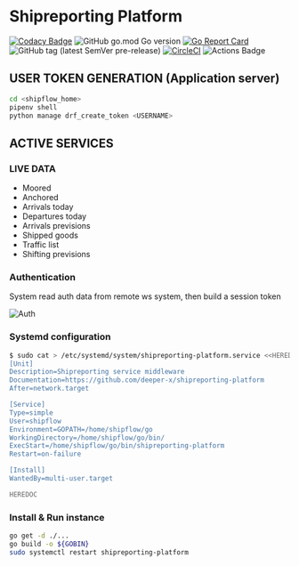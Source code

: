 # Shipreporting Platform
[![Codacy Badge](https://api.codacy.com/project/badge/Grade/2141ec55b93b4431b9399ed118e7d20c)](https://www.codacy.com/manual/deeper-x/shipreporting-platform?utm_source=github.com&amp;utm_medium=referral&amp;utm_content=deeper-x/shipreporting-platform&amp;utm_campaign=Badge_Grade) ![GitHub go.mod Go version](https://img.shields.io/github/go-mod/go-version/deeper-x/shipreporting-platform) [![Go Report Card](https://goreportcard.com/badge/github.com/deeper-x/shipreporting-platform)](https://goreportcard.com/report/github.com/deeper-x/shipreporting-platform) ![GitHub tag (latest SemVer pre-release)](https://img.shields.io/github/v/tag/deeper-x/shipreporting-platform?include_prereleases)
[![CircleCI](https://circleci.com/gh/deeper-x/shipreporting-platform.svg?style=svg)](https://circleci.com/gh/deeper-x/shipreporting-platform)
![Actions Badge](https://github.com/deeper-x/shipreporting-platform/workflows/Go/badge.svg)

## USER TOKEN GENERATION (Application server)

```bash
cd <shipflow_home>
pipenv shell
python manage drf_create_token <USERNAME>
```

## ACTIVE SERVICES

### LIVE DATA

- Moored
- Anchored
- Arrivals today
- Departures today
- Arrivals previsions
- Shipped goods
- Traffic list
- Shifting previsions

### Authentication
System read auth data from remote ws system, then build a session token 

![Auth](https://raw.githubusercontent.com/deeper-x/shipreporting-platform/master/project/auth_system.png)


### Systemd configuration

```bash
$ sudo cat > /etc/systemd/system/shipreporting-platform.service <<HEREDOC 
[Unit]
Description=Shipreporting service middleware
Documentation=https://github.com/deeper-x/shipreporting-platform
After=network.target

[Service]
Type=simple
User=shipflow
Environment=GOPATH=/home/shipflow/go
WorkingDirectory=/home/shipflow/go/bin/
ExecStart=/home/shipflow/go/bin/shipreporting-platform
Restart=on-failure

[Install]
WantedBy=multi-user.target

HEREDOC
  ```

### Install & Run instance

```bash
go get -d ./...
go build -o ${GOBIN}
sudo systemctl restart shipreporting-platform
```
